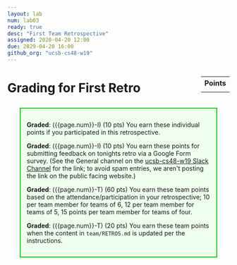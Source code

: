 ```yaml
---
layout: lab
num: lab03
ready: true
desc: "First Team Retrospective"
assigned: 2020-04-20 12:00
due: 2029-04-20 16:00
github_org: "ucsb-cs48-w19"
---
```


<div style="display:none">
https://ucsb-cs48.github.io/w19/lab/lab04/
</div>

<style>
div.grade { margin: 2em; padding: 1em; border: 2px solid #0c0; background-color: #efe; }   
</style>

<div style="float:right; width: auto;">

<table style="margin-top:1em;">
<tr>
   <th>Points</th>
</tr>
<tr>
   <td class="pointCount"></td>
</tr>
</table>

</div>

# Grading for First Retro

<div class="grade" markdown="1">

**Graded**: ({{page.num}}-I) (10 pts) You earn these individual points if you participated in this retrospective.

**Graded**: ({{page.num}}-I) (10 pts) You earn these points for submitting feedback on tonights retro via a Google Form survey.
(See the General channel on the [ucsb-cs48-w19 Slack Channel](https://ucsb-cs48-w18.slack.com) for the link; to avoid spam entries, we aren't posting the link on the public facing website.)

**Graded**: ({{page.num}}-T) (60 pts) You earn these team points based on the attendance/participation in your retrospective; 10 per team member for
teams of 6, 12 per team member for teams of 5, 15 points per team member for teams of four.

**Graded**: ({{page.num}}-T) (20 pts) You earn these team points when the content in `team/RETROS.md` is updated per the instructions.

</div>


